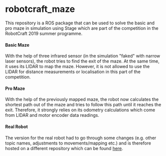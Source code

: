 # robotcraft_maze

This repository is a ROS package that can be used to solve the basic and pro maze in simulation using Stage which are part of the competition in the RobotCraft 2019 summer programme.

#### Basic Maze
With the help of three infrared sensor (in the simulation "faked" with narrow laser sensors), the robot tries to find the exit of the maze. At the same time, it uses its LIDAR to map the maze. However, it is not allowed to use the LIDAR for distance measurements or localisation in this part of the competition.

#### Pro Maze
With the help of the previously mapped maze, the robot now calculates the shortest path out of the maze and tries to follow this path until it reaches the exit. Therefore, it strongly relies on its odometry calculations which come from LIDAR and motor encoder data readings.

#### Real Robot
The version for the real robot had to go through some changes (e.g. other topic names, adjustments to movements/mapping etc.) and is therefore hosted on a different repository which can be found [here](https://github.com/nicofilliol/robotcraft_maze).
